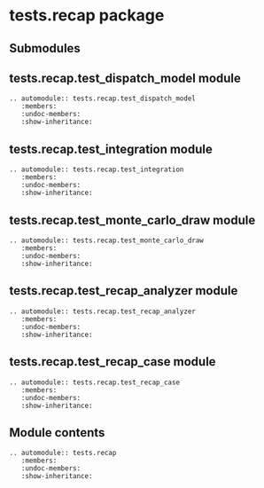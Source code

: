 # tests.recap package

## Submodules

## tests.recap.test_dispatch_model module

```{eval-rst}
.. automodule:: tests.recap.test_dispatch_model
   :members:
   :undoc-members:
   :show-inheritance:
```

## tests.recap.test_integration module

```{eval-rst}
.. automodule:: tests.recap.test_integration
   :members:
   :undoc-members:
   :show-inheritance:
```

## tests.recap.test_monte_carlo_draw module

```{eval-rst}
.. automodule:: tests.recap.test_monte_carlo_draw
   :members:
   :undoc-members:
   :show-inheritance:
```

## tests.recap.test_recap_analyzer module

```{eval-rst}
.. automodule:: tests.recap.test_recap_analyzer
   :members:
   :undoc-members:
   :show-inheritance:
```

## tests.recap.test_recap_case module

```{eval-rst}
.. automodule:: tests.recap.test_recap_case
   :members:
   :undoc-members:
   :show-inheritance:
```

## Module contents

```{eval-rst}
.. automodule:: tests.recap
   :members:
   :undoc-members:
   :show-inheritance:
```
